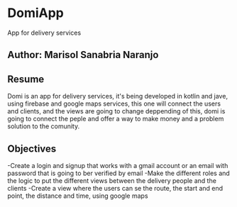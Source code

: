 # DomiApp
App for delivery services

## Author: Marisol Sanabria Naranjo

## Resume

Domi is an app for delivery services, it's being developed in kotlin and jave, using firebase and google maps services, this one will connect the users and clients, and the views are going to change deppending of this, domi is going to connect the peple and offer a way to make money and a problem solution to the comunity.

## Objectives

-Create a login and signup that works with a gmail account or an email with password that is going to ber verified by email
-Make the different roles and the logic to put the different views between the delivery people and the clients
-Create a view where the users can se the route, the start and end point, the distance and time, using google maps
